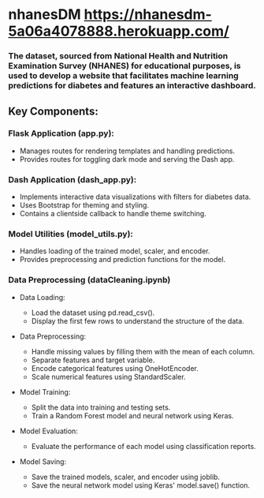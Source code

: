 # nhanesDM https://nhanesdm-5a06a4078888.herokuapp.com/

### The dataset, sourced from National Health and Nutrition Examination Survey (NHANES) for educational purposes, is used to develop a website that facilitates machine learning predictions for diabetes and features an interactive dashboard.

## Key Components:

### Flask Application (app.py):
- Manages routes for rendering templates and handling predictions.
- Provides routes for toggling dark mode and serving the Dash app.

### Dash Application (dash_app.py):
- Implements interactive data visualizations with filters for diabetes data.
- Uses Bootstrap for theming and styling.
- Contains a clientside callback to handle theme switching.

### Model Utilities (model_utils.py):
- Handles loading of the trained model, scaler, and encoder.
- Provides preprocessing and prediction functions for the model.

### Data Preprocessing (dataCleaning.ipynb)
- Data Loading:
  - Load the dataset using pd.read_csv().
  - Display the first few rows to understand the structure of the data.

- Data Preprocessing:
  - Handle missing values by filling them with the mean of each column.
  - Separate features and target variable.
  - Encode categorical features using OneHotEncoder.
  - Scale numerical features using StandardScaler.

- Model Training:

  - Split the data into training and testing sets.
  - Train a Random Forest model and neural network using Keras.

- Model Evaluation:
  - Evaluate the performance of each model using classification reports.
    
- Model Saving:
  - Save the trained models, scaler, and encoder using joblib.
  - Save the neural network model using Keras' model.save() function.
